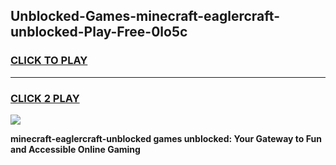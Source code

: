 
## Unblocked-Games-minecraft-eaglercraft-unblocked-Play-Free-0lo5c
<h3>
<a href="https://premium76.site?title=minecraft-eaglercraft-unblocked&ref=20M">CLICK TO PLAY</a></h3>
<hr>

<h3>
<a href="https://premium76.site?title=minecraft-eaglercraft-unblocked&ref=20M">CLICK 2 PLAY</a>
  
</h3>

<a href="https://premium76.site?title=minecraft-eaglercraft-unblocked&ref=19M"><img src="https://clearcache.store/games.png"></a>


**minecraft-eaglercraft-unblocked games unblocked: Your Gateway to Fun and Accessible Online Gaming**
